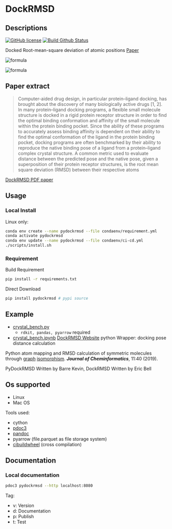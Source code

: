 # DockRMSD

## Descriptions

[![GitHub license](https://img.shields.io/badge/license-EUPL-blue.svg)](https://raw.githubusercontent.com/herotc/hero-rotation/master/LICENSE) [![Build Github Status](https://github.com/neudinger/pyDockRMSD/workflows/Build%20pydockrmsd/badge.svg)](https://github.com/neudinger/pyDockRMSD/actions)

Docked Root-mean-square deviation of atomic positions [Paper](https://jcheminf.biomedcentral.com/articles/10.1186/s13321-019-0362-7)

![formula](https://render.githubusercontent.com/render/math?math={\mathrm{RMSD}=\sqrt{\frac{1}{N}\sum_{i=1}^N\delta_i^2}})

<!-- $$
\mathrm{RMSD}=\sqrt{\frac{1}{N}\sum_{i=1}^N\delta_i^2}
$$ -->

![formula](https://render.githubusercontent.com/render/math?math={\mathrm{RMSD}(\mathbf{v},\mathbf{w})=\sqrt{\frac{1}{n}\sum_{i=1}^n\|vi-w_i\|^2}=\sqrt{\frac{1}{n}\sum{i=1}^n((v{ix}-w{ix})^2+(v{iy}-w{iy})^2+(v{iz}-w{iz})^2})})

<!-- $$
\mathrm{RMSD}(\mathbf{v}, \mathbf{w})
= \sqrt{\frac{1}{n}\sum_{i=1}^n \|v_i - w_i\|^2}
= \sqrt{\frac{1}{n} \sum_{i=1}^n ((v_{ix} - w_{ix})^2 + (v_{iy} - w_{iy})^2 + (v_{iz} - w_{iz})^2})
$$ -->

## Paper extract

> Computer-aided drug design, in particular protein–ligand docking, has brought about the discovery of many biologically active drugs [1, 2]. In many protein–ligand docking programs, a flexible small molecule structure is docked in a rigid protein receptor structure in order to find the optimal binding conformation and affinity of the small molecule within the protein binding pocket. Since the ability of these programs to accurately assess binding affinity is dependent on their ability to find the optimal conformation of the ligand in the protein binding pocket, docking programs are often benchmarked by their ability to reproduce the native binding pose of a ligand from a protein–ligand complex crystal structure. A common metric used to evaluate distance between the predicted pose and the native pose, given a superposition of their protein receptor structures, is the root mean square deviation (RMSD) between their respective atoms

[DockRMSD PDF paper](https://zhanglab.ccmb.med.umich.edu/DockRMSD/DockRMSD.pdf)

## Usage

### Local Install

Linux only:

```bash
conda env create --name pydockrmsd --file condaenv/requirement.yml
conda activate pydockrmsd
conda env update --name pydockrmsd --file condaenv/ci-cd.yml
./scripts/install.sh
```

### Requirement

Build Requirement

```bash
pip install -r requirements.txt
```

Direct Download

```bash
pip install pydockrmsd # pypi source
```

## Example

- [crystal_bench.py](https://github.com/neudinger/pyDockRMSD/blob/main/examples/crystal_bench.py)
  - `rdkit, pandas, pyarrow` required
- [crystal_bench.ipynb](https://github.com/neudinger/pyDockRMSD/blob/main/examples/crystal_bench.ipynb)
[DockRMSD Website](https://zhanglab.ccmb.med.umich.edu/DockRMSD/) python Wrapper: docking pose distance calculation

Python atom mapping and RMSD calculation of symmetric molecules through [graph](https://en.wikipedia.org/wiki/Graph_isomorphism) [isomorphism](https://en.wikipedia.org/wiki/Isomorphism). ___Journal of Cheminformatics___, 11:40 (2019).

PyDockRMSD Written by Barre Kevin, DockRMSD Written by Eric Bell

## Os supported

- Linux
- Mac OS

Tools used:

- cython
- [pdoc3](https://pdoc3.github.io/pdoc/)
- [pandoc](https://pandoc.org/)
- pyarrow (file.parquet as file storage system)
- [cibuildwheel](https://cibuildwheel.readthedocs.io/en/stable/) (cross compilation)

## Documentation

### Local documentation

```bash
pdoc3 pydockrmsd --http localhost:8080
```

Tag:

- v: Version
- d: Documentation
- p: Publish
- t: Test

